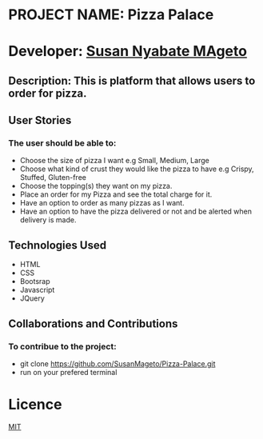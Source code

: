 # PROJECT NAME: Pizza Palace

# Developer: [Susan Nyabate MAgeto](https://github.com/SusanMageto/Pizza-Palace.git)

## Description: This is  platform that allows users to order for pizza. 

## User Stories
  ### The user should be able to:
  * Choose the size of pizza I want e.g Small, Medium, Large
* Choose what kind of crust they would like the pizza to have e.g Crispy, Stuffed, Gluten-free
* Choose the topping(s) they want on my pizza.
* Place an order for my Pizza and see the total charge for it.
* Have an option to order as many pizzas as I want.
* Have an option to have the pizza delivered or not and be alerted when delivery is made.

## Technologies Used
* HTML
* CSS
* Bootsrap
* Javascript
* JQuery

## Collaborations and Contributions
 ### To contribue to the project:
  * git clone https://github.com/SusanMageto/Pizza-Palace.git 
  * run on your prefered terminal  

  # Licence
  [MIT](/home/moringa/Documents/pizza-palace/LICENCE)
